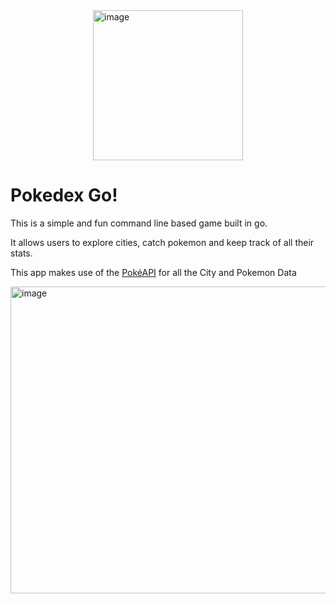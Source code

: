 <img width="240" alt="image" src="https://github.com/user-attachments/assets/64f001f6-b156-4037-a798-6d6918b0e55f" style="display:block; margin: 0 auto;" />


# Pokedex Go!

This is a simple and fun command line based game built in go.

It allows users to explore cities, catch pokemon and keep track of all their stats.

This app makes use of the [PokéAPI](https://pokeapi.co/) for all the City and Pokemon Data

<img width="574" height="491" alt="image" src="https://github.com/user-attachments/assets/18ca04bb-f407-4d63-9102-f2155c2c6b4d" />

